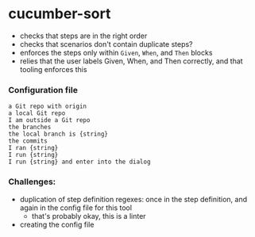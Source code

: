 # cucumber-sort

- checks that steps are in the right order
- checks that scenarios don't contain duplicate steps?
- enforces the steps only within `Given`, `When`, and `Then` blocks
- relies that the user labels Given, When, and Then correctly, and that tooling enforces this

### Configuration file

```
a Git repo with origin
a local Git repo
I am outside a Git repo
the branches
the local branch is {string}
the commits
I ran {string}
I run {string}
I run {string} and enter into the dialog
```

### Challenges:

- duplication of step definition regexes: once in the step definition, and again in the config file for this tool
  - that's probably okay, this is a linter
- creating the config file
